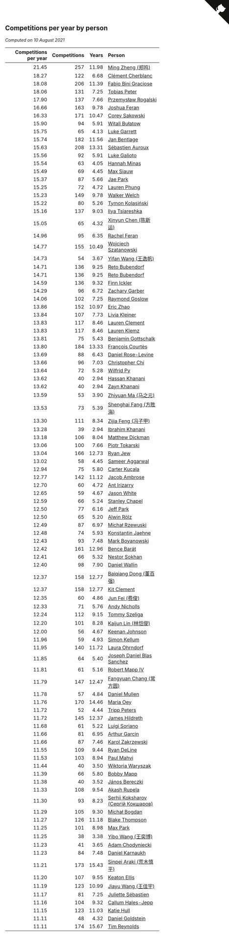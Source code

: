 ## Competitions per year by person

*Computed on 10 August 2021*

| Competitions per year | Competitions | Years | Person |
| ---: | ---: | ---: | :--- |
| 21.45 | 257 | 11.98 | [Ming Zheng (郑鸣)](https://www.worldcubeassociation.org/persons/2009ZHEN11) |
| 18.27 | 122 | 6.68 | [Clément Cherblanc](https://www.worldcubeassociation.org/persons/2014CHER05) |
| 18.08 | 206 | 11.39 | [Fabio Bini Graciose](https://www.worldcubeassociation.org/persons/2010GRAC02) |
| 18.06 | 131 | 7.25 | [Tobias Peter](https://www.worldcubeassociation.org/persons/2014PETE03) |
| 17.90 | 137 | 7.66 | [Przemysław Rogalski](https://www.worldcubeassociation.org/persons/2013ROGA02) |
| 16.66 | 163 | 9.78 | [Joshua Feran](https://www.worldcubeassociation.org/persons/2011FERA01) |
| 16.33 | 171 | 10.47 | [Corey Sakowski](https://www.worldcubeassociation.org/persons/2011SAKO01) |
| 15.90 | 94 | 5.91 | [Witali Bułatow](https://www.worldcubeassociation.org/persons/2015BUAT01) |
| 15.75 | 65 | 4.13 | [Luke Garrett](https://www.worldcubeassociation.org/persons/2017GARR05) |
| 15.74 | 182 | 11.56 | [Jan Bentlage](https://www.worldcubeassociation.org/persons/2010BENT01) |
| 15.63 | 208 | 13.31 | [Sébastien Auroux](https://www.worldcubeassociation.org/persons/2008AURO01) |
| 15.56 | 92 | 5.91 | [Luke Galioto](https://www.worldcubeassociation.org/persons/2015GALI02) |
| 15.54 | 63 | 4.05 | [Hannah Minas](https://www.worldcubeassociation.org/persons/2017MINA04) |
| 15.49 | 69 | 4.45 | [Max Siauw](https://www.worldcubeassociation.org/persons/2017SIAU02) |
| 15.37 | 87 | 5.66 | [Jae Park](https://www.worldcubeassociation.org/persons/2015PARK24) |
| 15.25 | 72 | 4.72 | [Lauren Phung](https://www.worldcubeassociation.org/persons/2016PHUN02) |
| 15.23 | 149 | 9.78 | [Walker Welch](https://www.worldcubeassociation.org/persons/2011WELC01) |
| 15.22 | 80 | 5.26 | [Tymon Kolasiński](https://www.worldcubeassociation.org/persons/2016KOLA02) |
| 15.16 | 137 | 9.03 | [Ilya Tsiareshka](https://www.worldcubeassociation.org/persons/2012TERE01) |
| 15.05 | 65 | 4.32 | [Xinyun Chen (陈新运)](https://www.worldcubeassociation.org/persons/2017CHEN36) |
| 14.96 | 95 | 6.35 | [Rachel Feran](https://www.worldcubeassociation.org/persons/2015FERA01) |
| 14.77 | 155 | 10.49 | [Wojciech Szatanowski](https://www.worldcubeassociation.org/persons/2011SZAT01) |
| 14.73 | 54 | 3.67 | [Yifan Wang (王逸帆)](https://www.worldcubeassociation.org/persons/2017WANY29) |
| 14.71 | 136 | 9.25 | [Reto Bubendorf](https://www.worldcubeassociation.org/persons/2012BUBE01) |
| 14.71 | 136 | 9.25 | [Reto Bubendorf](https://www.worldcubeassociation.org/persons/2012BUBE01) |
| 14.59 | 136 | 9.32 | [Finn Ickler](https://www.worldcubeassociation.org/persons/2012ICKL01) |
| 14.29 | 96 | 6.72 | [Zachary Garber](https://www.worldcubeassociation.org/persons/2014GARB01) |
| 14.06 | 102 | 7.25 | [Raymond Goslow](https://www.worldcubeassociation.org/persons/2014GOSL01) |
| 13.86 | 152 | 10.97 | [Eric Zhao](https://www.worldcubeassociation.org/persons/2010ZHAO19) |
| 13.84 | 107 | 7.73 | [Livia Kleiner](https://www.worldcubeassociation.org/persons/2013KLEI03) |
| 13.83 | 117 | 8.46 | [Lauren Clement](https://www.worldcubeassociation.org/persons/2013KLEM01) |
| 13.83 | 117 | 8.46 | [Lauren Klemz](https://www.worldcubeassociation.org/persons/2013KLEM01) |
| 13.81 | 75 | 5.43 | [Benjamin Gottschalk](https://www.worldcubeassociation.org/persons/2016GOTT01) |
| 13.80 | 184 | 13.33 | [François Courtès](https://www.worldcubeassociation.org/persons/2008COUR01) |
| 13.69 | 88 | 6.43 | [Daniel Rose-Levine](https://www.worldcubeassociation.org/persons/2015ROSE01) |
| 13.66 | 96 | 7.03 | [Christopher Chi](https://www.worldcubeassociation.org/persons/2014CHIC01) |
| 13.64 | 72 | 5.28 | [Wilfrid Py](https://www.worldcubeassociation.org/persons/2016PYWI01) |
| 13.62 | 40 | 2.94 | [Hassan Khanani](https://www.worldcubeassociation.org/persons/2018KHAN26) |
| 13.62 | 40 | 2.94 | [Zayn Khanani](https://www.worldcubeassociation.org/persons/2018KHAN28) |
| 13.59 | 53 | 3.90 | [Zhiyuan Ma (马之元)](https://www.worldcubeassociation.org/persons/2017MAZH04) |
| 13.53 | 73 | 5.39 | [Shenghai Fang (方胜海)](https://www.worldcubeassociation.org/persons/2016FANG01) |
| 13.30 | 111 | 8.34 | [Zijia Feng (冯子甲)](https://www.worldcubeassociation.org/persons/2013FENG02) |
| 13.28 | 39 | 2.94 | [Ibrahim Khanani](https://www.worldcubeassociation.org/persons/2018KHAN27) |
| 13.18 | 106 | 8.04 | [Matthew Dickman](https://www.worldcubeassociation.org/persons/2013DICK01) |
| 13.06 | 100 | 7.66 | [Piotr Tokarski](https://www.worldcubeassociation.org/persons/2013TOKA01) |
| 13.04 | 166 | 12.73 | [Ryan Jew](https://www.worldcubeassociation.org/persons/2008JEWR01) |
| 13.02 | 58 | 4.45 | [Sameer Aggarwal](https://www.worldcubeassociation.org/persons/2017AGGA01) |
| 12.94 | 75 | 5.80 | [Carter Kucala](https://www.worldcubeassociation.org/persons/2015KUCA01) |
| 12.77 | 142 | 11.12 | [Jacob Ambrose](https://www.worldcubeassociation.org/persons/2010AMBR01) |
| 12.70 | 60 | 4.72 | [Ant Irizarry](https://www.worldcubeassociation.org/persons/2016IRIZ02) |
| 12.65 | 59 | 4.67 | [Jason White](https://www.worldcubeassociation.org/persons/2016WHIT16) |
| 12.59 | 66 | 5.24 | [Stanley Chapel](https://www.worldcubeassociation.org/persons/2016CHAP04) |
| 12.50 | 77 | 6.16 | [Jeff Park](https://www.worldcubeassociation.org/persons/2015PARK08) |
| 12.50 | 65 | 5.20 | [Alwin Rölz](https://www.worldcubeassociation.org/persons/2016ROLZ01) |
| 12.49 | 87 | 6.97 | [Michał Rzewuski](https://www.worldcubeassociation.org/persons/2014RZEW01) |
| 12.48 | 74 | 5.93 | [Konstantin Jaehne](https://www.worldcubeassociation.org/persons/2015JAEH01) |
| 12.43 | 93 | 7.48 | [Mark Boyanowski](https://www.worldcubeassociation.org/persons/2014BOYA01) |
| 12.42 | 161 | 12.96 | [Bence Barát](https://www.worldcubeassociation.org/persons/2008BARA01) |
| 12.41 | 66 | 5.32 | [Nestor Sokhan](https://www.worldcubeassociation.org/persons/2016SOKH01) |
| 12.40 | 98 | 7.90 | [Daniel Wallin](https://www.worldcubeassociation.org/persons/2013WALL03) |
| 12.37 | 158 | 12.77 | [Baiqiang Dong (董百强)](https://www.worldcubeassociation.org/persons/2008DONG06) |
| 12.37 | 158 | 12.77 | [Kit Clement](https://www.worldcubeassociation.org/persons/2008CLEM01) |
| 12.35 | 60 | 4.86 | [Jun Fei (费俊)](https://www.worldcubeassociation.org/persons/2016FEIJ02) |
| 12.33 | 71 | 5.76 | [Andy Nicholls](https://www.worldcubeassociation.org/persons/2015NICH04) |
| 12.24 | 112 | 9.15 | [Tommy Szeliga](https://www.worldcubeassociation.org/persons/2012SZEL01) |
| 12.20 | 101 | 8.28 | [Kaijun Lin (林恺俊)](https://www.worldcubeassociation.org/persons/2013LINK01) |
| 12.00 | 56 | 4.67 | [Keenan Johnson](https://www.worldcubeassociation.org/persons/2016JOHN30) |
| 11.96 | 59 | 4.93 | [Simon Kellum](https://www.worldcubeassociation.org/persons/2016KELL12) |
| 11.95 | 140 | 11.72 | [Laura Ohrndorf](https://www.worldcubeassociation.org/persons/2009OHRN01) |
| 11.85 | 64 | 5.40 | [Joseph Daniel Blas Sanchez](https://www.worldcubeassociation.org/persons/2016SANC08) |
| 11.81 | 61 | 5.16 | [Robert Mapp IV](https://www.worldcubeassociation.org/persons/2016IVRO01) |
| 11.79 | 147 | 12.47 | [Fangyuan Chang (常方圆)](https://www.worldcubeassociation.org/persons/2009CHAN04) |
| 11.78 | 57 | 4.84 | [Daniel Mullen](https://www.worldcubeassociation.org/persons/2016MULL04) |
| 11.76 | 170 | 14.46 | [Maria Oey](https://www.worldcubeassociation.org/persons/2007OEYM01) |
| 11.72 | 52 | 4.44 | [Tripp Peters](https://www.worldcubeassociation.org/persons/2017PETE04) |
| 11.72 | 145 | 12.37 | [James Hildreth](https://www.worldcubeassociation.org/persons/2009HILD01) |
| 11.68 | 61 | 5.22 | [Luigi Soriano](https://www.worldcubeassociation.org/persons/2016SORI04) |
| 11.66 | 81 | 6.95 | [Arthur Garcin](https://www.worldcubeassociation.org/persons/2014GARC27) |
| 11.66 | 87 | 7.46 | [Karol Zakrzewski](https://www.worldcubeassociation.org/persons/2014ZAKR01) |
| 11.55 | 109 | 9.44 | [Ryan DeLine](https://www.worldcubeassociation.org/persons/2012DELI01) |
| 11.53 | 103 | 8.94 | [Paul Mahvi](https://www.worldcubeassociation.org/persons/2012MAHV01) |
| 11.44 | 40 | 3.50 | [Wiktoria Waryszak](https://www.worldcubeassociation.org/persons/2018WARY01) |
| 11.39 | 66 | 5.80 | [Bobby Mapp](https://www.worldcubeassociation.org/persons/2015MAPP01) |
| 11.38 | 40 | 3.52 | [János Bereczki](https://www.worldcubeassociation.org/persons/2018BERE01) |
| 11.33 | 108 | 9.54 | [Akash Rupela](https://www.worldcubeassociation.org/persons/2012RUPE01) |
| 11.30 | 93 | 8.23 | [Serhii Koksharov (Сергій Кокшаров)](https://www.worldcubeassociation.org/persons/2013KOKS01) |
| 11.29 | 105 | 9.30 | [Michał Bogdan](https://www.worldcubeassociation.org/persons/2012BOGD01) |
| 11.27 | 126 | 11.18 | [Blake Thompson](https://www.worldcubeassociation.org/persons/2010THOM03) |
| 11.25 | 101 | 8.98 | [Max Park](https://www.worldcubeassociation.org/persons/2012PARK03) |
| 11.25 | 38 | 3.38 | [Yibo Wang (王奕博)](https://www.worldcubeassociation.org/persons/2018WANG39) |
| 11.23 | 41 | 3.65 | [Adam Chodyniecki](https://www.worldcubeassociation.org/persons/2017CHOD02) |
| 11.23 | 84 | 7.48 | [Daniel Karnaukh](https://www.worldcubeassociation.org/persons/2014KARN02) |
| 11.21 | 173 | 15.43 | [Sinpei Araki (荒木慎平)](https://www.worldcubeassociation.org/persons/2006ARAK01) |
| 11.20 | 107 | 9.55 | [Keaton Ellis](https://www.worldcubeassociation.org/persons/2012ELLI01) |
| 11.19 | 123 | 10.99 | [Jiayu Wang (王佳宇)](https://www.worldcubeassociation.org/persons/2010WANG53) |
| 11.17 | 81 | 7.25 | [Juliette Sébastien](https://www.worldcubeassociation.org/persons/2014SEBA01) |
| 11.16 | 104 | 9.32 | [Callum Hales-Jepp](https://www.worldcubeassociation.org/persons/2012HALE01) |
| 11.15 | 123 | 11.03 | [Katie Hull](https://www.worldcubeassociation.org/persons/2010HULL01) |
| 11.11 | 48 | 4.32 | [Daniel Goldstein](https://www.worldcubeassociation.org/persons/2017GOLD01) |
| 11.11 | 174 | 15.67 | [Tim Reynolds](https://www.worldcubeassociation.org/persons/2005REYN01) |


<a href="https://github.com/jonatanklosko/wca_statistics" class="github-corner" aria-label="View source on Github"><svg width="80" height="80" viewBox="0 0 250 250" style="fill:#151513; color:#fff; position: absolute; top: 0; border: 0; right: 0;" aria-hidden="true"><path d="M0,0 L115,115 L130,115 L142,142 L250,250 L250,0 Z"></path><path d="M128.3,109.0 C113.8,99.7 119.0,89.6 119.0,89.6 C122.0,82.7 120.5,78.6 120.5,78.6 C119.2,72.0 123.4,76.3 123.4,76.3 C127.3,80.9 125.5,87.3 125.5,87.3 C122.9,97.6 130.6,101.9 134.4,103.2" fill="currentColor" style="transform-origin: 130px 106px;" class="octo-arm"></path><path d="M115.0,115.0 C114.9,115.1 118.7,116.5 119.8,115.4 L133.7,101.6 C136.9,99.2 139.9,98.4 142.2,98.6 C133.8,88.0 127.5,74.4 143.8,58.0 C148.5,53.4 154.0,51.2 159.7,51.0 C160.3,49.4 163.2,43.6 171.4,40.1 C171.4,40.1 176.1,42.5 178.8,56.2 C183.1,58.6 187.2,61.8 190.9,65.4 C194.5,69.0 197.7,73.2 200.1,77.6 C213.8,80.2 216.3,84.9 216.3,84.9 C212.7,93.1 206.9,96.0 205.4,96.6 C205.1,102.4 203.0,107.8 198.3,112.5 C181.9,128.9 168.3,122.5 157.7,114.1 C157.9,116.9 156.7,120.9 152.7,124.9 L141.0,136.5 C139.8,137.7 141.6,141.9 141.8,141.8 Z" fill="currentColor" class="octo-body"></path></svg></a><style>.github-corner:hover .octo-arm{animation:octocat-wave 560ms ease-in-out}@keyframes octocat-wave{0%,100%{transform:rotate(0)}20%,60%{transform:rotate(-25deg)}40%,80%{transform:rotate(10deg)}}@media (max-width:500px){.github-corner:hover .octo-arm{animation:none}.github-corner .octo-arm{animation:octocat-wave 560ms ease-in-out}}</style>
